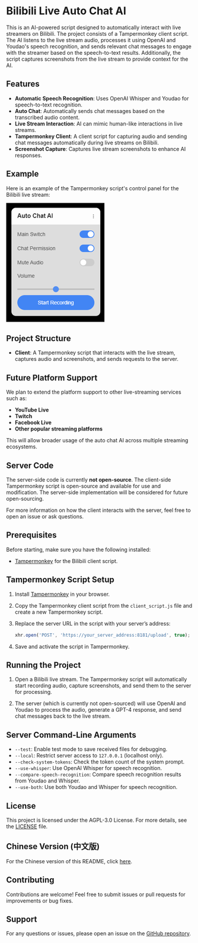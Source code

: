 # Bilibili Live Auto Chat AI

This is an AI-powered script designed to automatically interact with live streamers on Bilibili. The project consists of a Tampermonkey client script. The AI listens to the live stream audio, processes it using OpenAI and Youdao's speech recognition, and sends relevant chat messages to engage with the streamer based on the speech-to-text results. Additionally, the script captures screenshots from the live stream to provide context for the AI.

## Features

- **Automatic Speech Recognition**: Uses OpenAI Whisper and Youdao for speech-to-text recognition.
- **Auto Chat**: Automatically sends chat messages based on the transcribed audio content.
- **Live Stream Interaction**: AI can mimic human-like interactions in live streams.
- **Tampermonkey Client**: A client script for capturing audio and sending chat messages automatically during live streams on Bilibili.
- **Screenshot Capture**: Captures live stream screenshots to enhance AI responses.

## Example

Here is an example of the Tampermonkey script's control panel for the Bilibili live stream:

![Auto Chat AI Control Panel](auto_chat_ai_panel_example.png)

## Project Structure

- **Client**: A Tampermonkey script that interacts with the live stream, captures audio and screenshots, and sends requests to the server.

## Future Platform Support

We plan to extend the platform support to other live-streaming services such as:

- **YouTube Live**
- **Twitch**
- **Facebook Live**
- **Other popular streaming platforms**

This will allow broader usage of the auto chat AI across multiple streaming ecosystems.

## Server Code

The server-side code is currently **not open-source**. The client-side Tampermonkey script is open-source and available for use and modification. The server-side implementation will be considered for future open-sourcing.

For more information on how the client interacts with the server, feel free to open an issue or ask questions.

## Prerequisites

Before starting, make sure you have the following installed:

- [Tampermonkey](https://www.tampermonkey.net/) for the Bilibili client script.

## Tampermonkey Script Setup

1. Install [Tampermonkey](https://www.tampermonkey.net/) in your browser.
2. Copy the Tampermonkey client script from the `client_script.js` file and create a new Tampermonkey script.
3. Replace the server URL in the script with your server’s address:

    ```javascript
    xhr.open('POST', 'https://your_server_address:8181/upload', true);
    ```

4. Save and activate the script in Tampermonkey.

## Running the Project

1. Open a Bilibili live stream. The Tampermonkey script will automatically start recording audio, capture screenshots, and send them to the server for processing.

2. The server (which is currently not open-sourced) will use OpenAI and Youdao to process the audio, generate a GPT-4 response, and send chat messages back to the live stream.

## Server Command-Line Arguments

- `--test`: Enable test mode to save received files for debugging.
- `--local`: Restrict server access to `127.0.0.1` (localhost only).
- `--check-system-tokens`: Check the token count of the system prompt.
- `--use-whisper`: Use OpenAI Whisper for speech recognition.
- `--compare-speech-recognition`: Compare speech recognition results from Youdao and Whisper.
- `--use-both`: Use both Youdao and Whisper for speech recognition.

## License

This project is licensed under the AGPL-3.0 License. For more details, see the [LICENSE](LICENSE) file.

## Chinese Version (中文版)

For the Chinese version of this README, click [here](README-zh.md).

## Contributing

Contributions are welcome! Feel free to submit issues or pull requests for improvements or bug fixes.

## Support

For any questions or issues, please open an issue on the [GitHub repository](https://github.com/bOOOOcG/StreamAssist_AI).
